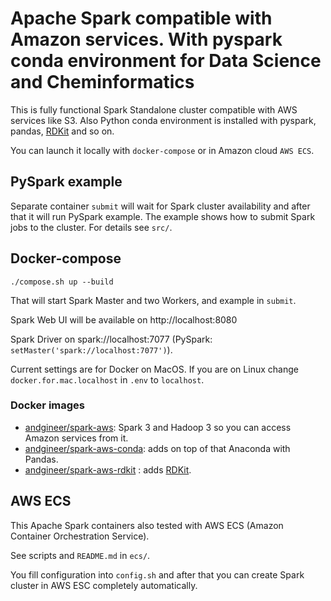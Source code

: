 # Apache Spark compatible with Amazon services. With pyspark conda environment for Data Science and Cheminformatics 

This is fully functional Spark Standalone cluster compatible with AWS services like S3.
Also Python conda environment is installed with pyspark, pandas, [RDKit](https://www.rdkit.org) and so on. 

You can launch it locally with `docker-compose` or in Amazon cloud `AWS ECS`.

## PySpark example

Separate container `submit` will wait for Spark cluster availability and after that it will
run PySpark example. The example shows how to submit Spark jobs to the cluster. 
For details see `src/`.

## Docker-compose

    ./compose.sh up --build
    
That will start Spark Master and two Workers, and example in `submit`.

Spark Web UI will be available on http://localhost:8080

Spark Driver on spark://localhost:7077
(PySpark: `setMaster('spark://localhost:7077')`).

Current settings are for Docker on MacOS. 
If you are on Linux change `docker.for.mac.localhost` in `.env` to `localhost`.

### Docker images
- [andgineer/spark-aws](https://hub.docker.com/repository/docker/andgineer/spark-aws):  Spark 3 and Hadoop 3 so you can access Amazon services from it.
- [andgineer/spark-aws-conda](https://hub.docker.com/repository/docker/andgineer/spark-aws-conda): adds on top of that Anaconda with Pandas.
- [andgineer/spark-aws-rdkit](https://hub.docker.com/repository/docker/andgineer/spark-aws-rdkit) : adds [RDKit](https://www.rdkit.org).

## AWS ECS

This Apache Spark containers also tested with AWS ECS (Amazon Container Orchestration Service).

See scripts and `README.md` in `ecs/`.

You fill configuration into `config.sh` and after that you can create Spark cluster in AWS ESC completely automatically.
